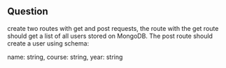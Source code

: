 ## Question
create two routes with get and post requests, the route with the get route should get a list of all users stored on MongoDB. The post route should create a user using schema:

name: string,
course: string,
year: string